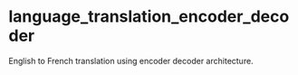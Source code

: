 # language_translation_encoder_decoder
English to French translation using encoder decoder architecture.
